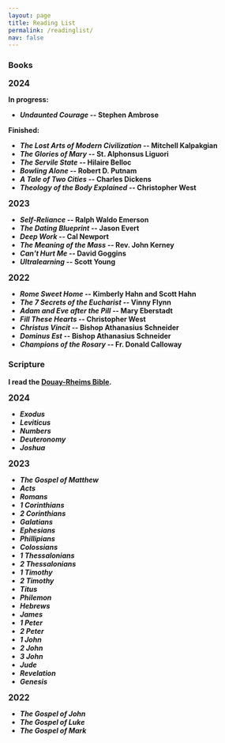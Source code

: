 ```yaml
---
layout: page
title: Reading List
permalink: /readinglist/
nav: false
---
```


### Books

<b><big>2024</big><b>

<b>In progress:<b>
- *Undaunted Courage* -- Stephen Ambrose

<b>Finished:<b>

- *The Lost Arts of Modern Civilization* -- Mitchell Kalpakgian
- *The Glories of Mary* -- St. Alphonsus Liguori
- *The Servile State* -- Hilaire Belloc
- *Bowling Alone* -- Robert D. Putnam
- *A Tale of Two Cities* -- Charles Dickens
- *Theology of the Body Explained* -- Christopher West

<b><big>2023</big><b>

- *Self-Reliance* -- Ralph Waldo Emerson
- *The Dating Blueprint* -- Jason Evert
- *Deep Work* -- Cal Newport
- *The Meaning of the Mass* -- Rev. John Kerney
- *Can't Hurt Me* -- David Goggins
- *Ultralearning* -- Scott Young 

<b><big>2022</big><b>

- *Rome Sweet Home* -- Kimberly Hahn and Scott Hahn
- *The 7 Secrets of the Eucharist* -- Vinny Flynn
- *Adam and Eve after the Pill* -- Mary Eberstadt
- *Fill These Hearts* -- Christopher West
- *Christus Vincit* -- Bishop Athanasius Schneider
- *Dominus Est* -- Bishop Athanasius Schneider
- *Champions of the Rosary* -- Fr. Donald Calloway

### Scripture

I read the [Douay-Rheims Bible](https://tanbooks.com/products/books/douay-rheims-bible-paperbound/).

<b><big>2024</big><b>

- *Exodus*
- *Leviticus*
- *Numbers*
- *Deuteronomy*
- *Joshua*

<b><big>2023</big><b>

- *The Gospel of Matthew*
- *Acts*
- *Romans*
- *1 Corinthians*
- *2 Corinthians*
- *Galatians*
- *Ephesians*
- *Phillipians*
- *Colossians*
- *1 Thessalonians*
- *2 Thessalonians*
- *1 Timothy*
- *2 Timothy*
- *Titus*
- *Philemon*
- *Hebrews*
- *James*
- *1 Peter*
- *2 Peter*
- *1 John*
- *2 John*
- *3 John*
- *Jude*
- *Revelation*
- *Genesis*

<b><big>2022</big><b>

- *The Gospel of John*
- *The Gospel of Luke*
- *The Gospel of Mark*